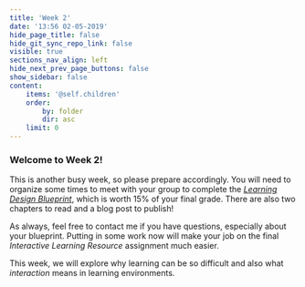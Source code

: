 ```yaml
---
title: 'Week 2'
date: '13:56 02-05-2019'
hide_page_title: false
hide_git_sync_repo_link: false
visible: true
sections_nav_align: left
hide_next_prev_page_buttons: false
show_sidebar: false
content:
    items: '@self.children'
    order:
        by: folder
        dir: asc
    limit: 0
---
```


### Welcome to Week 2!

This is another busy week, so please prepare accordingly. You will need to organize some times to meet with your group to complete the [*Learning Design Blueprint*](https://edtechuvic.ca/edci335/assignments), which is worth 15% of your final grade. There are also two chapters to read and a blog post to publish!

As always, feel free to contact me if you have questions, especially about your blueprint. Putting in some work now will make your job on the final *Interactive Learning Resource* assignment much easier.

This week, we will explore why learning can be so difficult and also what *interaction* means in learning environments.
